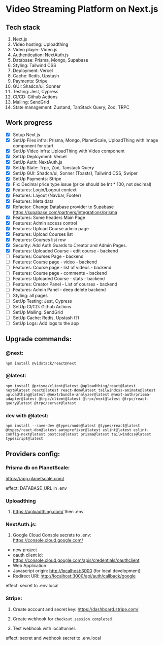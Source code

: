# Video Streaming Platform on Next.js

## Tech stack

1. Next.js
2. Video hosting: Uploadthing
3. Video player: Video.js
4. Authentication: NextAuth.js
5. Database: Prisma, Mongo, Supabase
6. Styling: Tailwind CSS
7. Deployment: Vercel
8. Cache: Redis, Upstash
9. Payments: Stripe
10. GUI: Shadcn/ui, Sonner
11. Testing: Jest, Cypress
12. CI/CD: Github Actions
13. Mailing: SendGrid
14. State management: Zustand, TanStack Query, Zod, TRPC

## Work progress

- [x] Setup Next.js
- [x] SetUp Files infra: Prisma, Mongo, PlanetScale, UploadThing with Image component for start
- [x] SetUp Video infra: UploadThing with Video component
- [x] SetUp Deployment: Vercel
- [X] SetUp Auth: NextAuth.js
- [X] SetUp State: Trpc, Zod, Tanstack Query
- [X] SetUp GUI: Shadcn/ui, Sonner (Toasts), Tailwind CSS, Swiper
- [X] SetUp Payments: Stripe
- [X] Fix: Decimal price type issue (price should be Int * 100, not decimal)
- [X] Features: Login/Logout context
- [X] Features: Layout (Navbar, Footer)
- [X] Features: Meta data
- [X] Refactor: Change Database provider to Supabase https://supabase.com/partners/integrations/prisma
- [X] Features: Some headers Main Page
- [X] Features: Admin access control
- [X] Features: Upload Course admin page
- [X] Features: Upload Courses list
- [X] Features: Courses list row
- [X] Security: Add Auth Guards to Creator and Admin Pages.
- [X] Features: Uploaded Course - edit course - backend
- [ ] Features: Courses Page - backend
- [ ] Features: Course page - video - backend
- [ ] Features: Course page - list of videos - backend
- [ ] Features: Course page - comments - backend
- [ ] Features: Uploaded Course - stats - backend
- [ ] Features: Creator Panel - List of courses - backend
- [ ] Features: Admin Panel - deep delete backend
- [ ] Styling: all pages
- [ ] SetUp Testing: Jest, Cypress
- [ ] SetUp CI/CD: Github Actions
- [ ] SetUp Mailing: SendGrid
- [ ] SetUp Cache: Redis, Upstash (?)
- [ ] SetUp Logs: Add logs to the app

## Upgrade commands:

### @next:

`npm install @vidstack/react@next`

### @latest:

`npm install @prisma/client@latest @uploadthing/react@latest next@latest react@latest react-dom@latest tailwindcss-animate@latest uploadthing@latest @next/bundle-analyzer@latest @next-auth/prisma-adapter@latest @trpc/client@latest @trpc/next@latest @trpc/react-query@latest @trpc/server@latest`

### dev with @latest:

`npm install --save-dev @types/node@latest @types/react@latest @types/react-dom@latest autoprefixer@latest eslint@latest eslint-config-next@latest postcss@latest prisma@latest tailwindcss@latest typescript@latest`

## Providers config:

### Prisma db on PlanetScale:

<https://app.planetscale.com/>

effect: DATABASE_URL in .env

### Uploadthing

1. <https://uploadthing.com/>
   then .env

### NextAuth.js:

1. Google Cloud Console secrets to .env:
   <https://console.cloud.google.com/>

- new project
- oauth client id:
  <https://console.cloud.google.com/apis/credentials/oauthclient>
- Web Application
- Javascript origin: <http://localhost:3000> (for local development)
- Redirect URI: <http://localhost:3000/api/auth/callback/google>

effect: secret to .env.local

### Stripe:

1. Create account and secret key:
<https://dashboard.stripe.com/>

2. Create webhook for `checkout.session.completed`

3. Test webhook with localtunnel.

effect: secret and webhook secret to .env.local